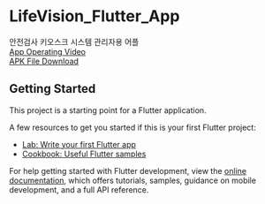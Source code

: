 # LifeVision_Flutter_App

안전검사 키오스크 시스템 관리자용 어플<br>
[App Operating Video](https://www.youtube.com/watch?v=BcQt2QfUfyE)
<br>
[APK File Download](/LifeVision_App.apk)
## Getting Started

This project is a starting point for a Flutter application.

A few resources to get you started if this is your first Flutter project:

- [Lab: Write your first Flutter app](https://docs.flutter.dev/get-started/codelab)
- [Cookbook: Useful Flutter samples](https://docs.flutter.dev/cookbook)

For help getting started with Flutter development, view the
[online documentation](https://docs.flutter.dev/), which offers tutorials,
samples, guidance on mobile development, and a full API reference.
